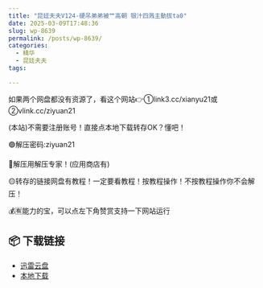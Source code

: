 ```yaml
---
title: "昆廷夫夫V124-硬吊弟弟被艹高朝 银汁四溅主動拔ta0"
date: 2025-03-09T17:48:36
slug: wp-8639
permalink: /posts/wp-8639/
categories:
  - 精华
  - 昆廷夫夫
tags:

---
```


如果两个网盘都没有资源了，看这个网站👉①link3.cc/xianyu21或②vlink.cc/ziyuan21

(本站)不需要注册账号！直接点本地下载转存OK？懂吧！

🟢解压密码:ziyuan21

🔵解压用解压专家！(应用商店有)

🟡转存的链接网盘有教程！一定要看教程！按教程操作！不按教程操作你不会解压！

💰🈶能力的宝，可以点左下角赞赏支持一下网站运行

## 📦 下载链接
- [迅雷云盘](https://blziyuan21.com/pay-download/8639?key=4150fb72a9&down_id=0)
- [本地下载](https://blziyuan21.com/pay-download/8639?key=4150fb72a9&down_id=1)

